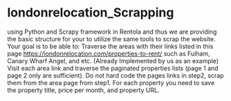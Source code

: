 # londonrelocation_Scrapping
using Python and Scrapy framework in Rentola and thus we are providing the basic structure for your to utilize the same tools to scrap the website.  Your goal is to be able to:  Traverse the areas with their links listed in this page https://londonrelocation.com/properties-to-rent/ such as Fulham, Canary Wharf Angel, and etc. (Already Implemented by us as an example) Visit each area link and traverse the paginated properties lists (page 1 and page 2 only are sufficient). Do not hard code the pages links in step2, scrap them from the area page from step1. For each property you need to save the property title, price per month, and property URL.

